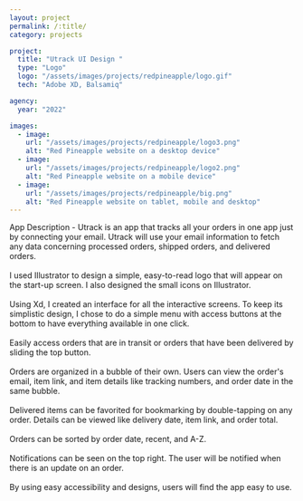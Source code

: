 ```yaml
---
layout: project
permalink: /:title/
category: projects

project:
  title: "Utrack UI Design "
  type: "Logo"
  logo: "/assets/images/projects/redpineapple/logo.gif"
  tech: "Adobe XD, Balsamiq"

agency:
  year: "2022"

images:
  - image:
    url: "/assets/images/projects/redpineapple/logo3.png"
    alt: "Red Pineapple website on a desktop device"
  - image:
    url: "/assets/images/projects/redpineapple/logo2.png"
    alt: "Red Pineapple website on a mobile device"
  - image:
    url: "/assets/images/projects/redpineapple/big.png"
    alt: "Red Pineapple website on tablet, mobile and desktop"
---
```

<p>App Description - Utrack is an app that tracks all your orders in one app just by connecting your email. Utrack will use your email information to fetch any data concerning processed orders, shipped orders, and delivered orders.
<br><br>
I used Illustrator to design a simple, easy-to-read logo that will appear on the start-up screen. I also designed the small icons on Illustrator.
<br><br>
Using Xd, I created an interface for all the interactive screens. 
To keep its simplistic design, I chose to do a simple menu with access buttons at the bottom to have everything available in one click. 
<br><br>
Easily access orders that are in transit or orders that have been delivered by sliding the top button. 
<br><br>
Orders are organized in a bubble of their own. Users can view the order's email, item link, and item details like tracking numbers, and order date in the same bubble. 
<br><br>
Delivered items can be favorited for bookmarking by double-tapping on any order. Details can be viewed like delivery date, item link, and order total. 
<br><br>
Orders can be sorted by order date, recent, and A-Z. 
<br><br>
Notifications can be seen on the top right. The user will be notified when there is an update on an order. 
<br><br>
By using easy accessibility and designs, users will find the app easy to use. </p>